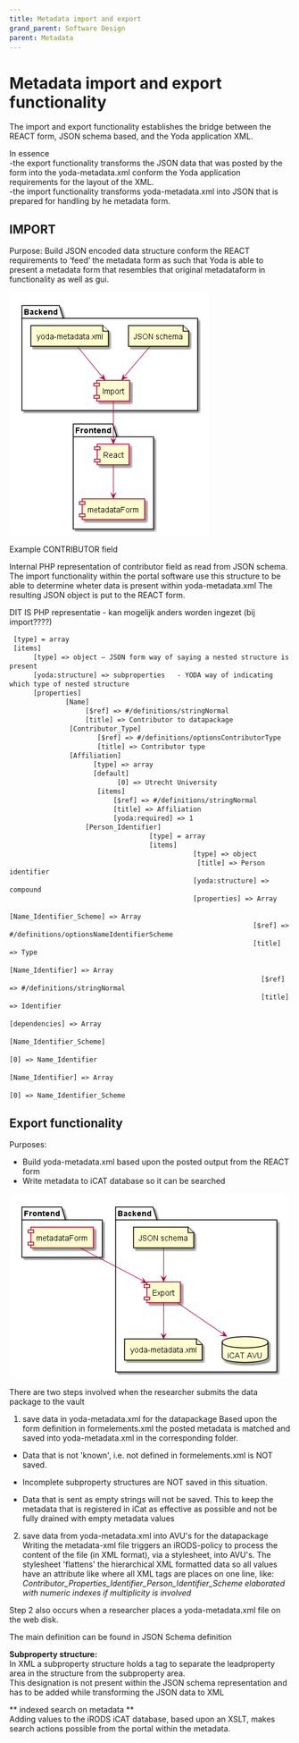 ```yaml
---
title: Metadata import and export
grand_parent: Software Design
parent: Metadata
---
```

# Metadata import and export functionality

The import and export functionality establishes the bridge between the REACT form, JSON schema based, and the Yoda application XML.

In essence  
-the export functionality transforms the JSON data that was posted by the form into the yoda-metadata.xml conform the Yoda application requirements for the layout of the XML.  
-the import functionality transforms yoda-metadata.xml into JSON that is prepared for handling by he metadata form.


## IMPORT

Purpose:
Build JSON encoded data structure conform the REACT requirements  to ‘feed’ the metadata form as such that Yoda is able to present a metadata form that resembles that original metadataform in functionality as well as gui.

![OVerview MOAI-CKAN](img/import.png)


Example CONTRIBUTOR field  

Internal PHP representation of contributor field as read from JSON schema.
The import functionality within the portal software use this structure to be able to determine wheter data is present within yoda-metadata.xml
The resulting JSON object is put to the REACT form.

DIT IS PHP representatie - kan mogelijk anders worden ingezet (bij import????)

```
 [type] = array
 [items]
      [type] => object – JSON form way of saying a nested structure is present
      [yoda:structure] => subproperties   - YODA way of indicating which type of nested structure
      [properties]
              [Name]
                   [$ref] => #/definitions/stringNormal
                   [title] => Contributor to datapackage
               [Contributor_Type]
                      [$ref] => #/definitions/optionsContributorType
                      [title] => Contributor type
               [Affiliation]
                     [type] => array
                     [default]
                           [0] => Utrecht University
                      [items]
                          [$ref] => #/definitions/stringNormal
                          [title] => Affiliation
                          [yoda:required] => 1
                   [Person_Identifier]
                                   [type] = array
                                   [items]
                                              [type] => object
                                               [title] => Person identifier
                                              [yoda:structure] => compound
                                              [properties] => Array
                                                        [Name_Identifier_Scheme] => Array
                                                             [$ref] => #/definitions/optionsNameIdentifierScheme
                                                             [title] => Type
                                                         [Name_Identifier] => Array
                                                               [$ref] => #/definitions/stringNormal
                                                               [title] => Identifier
                                                               [dependencies] => Array
                                                                    [Name_Identifier_Scheme]
                                                                            [0] => Name_Identifier
                                                                      [Name_Identifier] => Array
                                                                            [0] => Name_Identifier_Scheme
```





## Export functionality

Purposes:
- Build yoda-metadata.xml based upon the posted output from the REACT form
- Write metadata to iCAT database so it can be searched

![OVerview MOAI-CKAN](img/export.png)

There are two steps involved when the researcher submits the data package to the vault

1. save data in yoda-metadata.xml for the datapackage
Based upon the form definition in formelements.xml the posted metadata is matched and saved into yoda-metadata.xml in the corresponding folder.

  - Data that is not 'known', i.e. not defined in formelements.xml is NOT saved.
  - Incomplete subproperty structures are NOT saved in this situation.

  - Data that is sent as empty strings will not be saved.
    This to keep the metadata that is registered in iCat as effective as possible and not be fully drained with empty metadata values

2. save data from yoda-metadata.xml into AVU's for the datapackage
   Writing the metadata-xml file triggers an iRODS-policy to process the content of the file (in XML format), via a stylesheet, into AVU's.
   The stylesheet 'flattens' the hierarchical XML formatted data so all values have an attribute like where all XML tags are places on one line, like:
   *Contributor_Properties_Identifier_Person_Identifier_Scheme
    elaborated with numeric indexes if multiplicity is involved*

Step 2 also occurs when a researcher places a yoda-metadata.xml file on the web disk.

The main definition can be found in JSON Schema definition

**Subproperty structure:**  
In XML a subproperty structure holds a <Properties> tag to separate the leadproperty area in the structure from the subproperty area.  
This designation is not present within the JSON schema representation and has to be added while transforming  the JSON data to XML


** indexed search on metadata **  
Adding values to the iRODS iCAT database, based upon an XSLT, makes search actions possible from the portal within the metadata.

